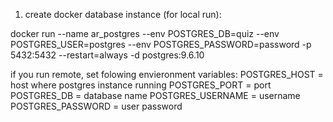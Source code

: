 1) create docker database instance (for local run):

docker run --name ar_postgres --env POSTGRES_DB=quiz --env POSTGRES_USER=postgres --env POSTGRES_PASSWORD=password -p 5432:5432 --restart=always -d postgres:9.6.10

if you run remote, set folowing envieronment variables:
POSTGRES_HOST = host where postgres instance running
POSTGRES_PORT = port
POSTGRES_DB = database name
POSTGRES_USERNAME = username
POSTGRES_PASSWORD = user password